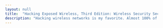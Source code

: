 ```yaml
---
layout: null
title:  "Hacking Exposed Wireless, Third Edition: Wireless Security Secrets & Solutions"
description: "Hacking wireless networks is my favorite. Almost 100% of networking done today is done wirelessly, including phones. If you manage to read through this book, you will learn how to hack wireless networks. One time I was in a Starbucks and I hacked their wifi, which allowed me to hack their ordering system and get free drinks. The best thing about wireless hacking is that it's nearly impossible to trace you because you don't have to be in the building!"
---
```

